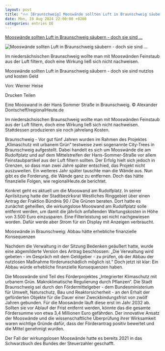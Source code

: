 ```yaml
---
layout: post
title: "🔥🔥 [Braunschweig] Mooswände sollten Luft in Braunschweig säubern - doch sie sind ..."
date: Mon, 19 Aug 2024 22:00:00 +0200
categories: entries DE
---
```

[Mooswände sollten Luft in Braunschweig säubern - doch sie sind ...](https://www.lauterbacher-anzeiger.de/panorama/braunschweig-saeubern-doch-sie-sind-nutzlos-mooswaende-sollten-luft-in-zr-93241047.html)

![Mooswände sollten Luft in Braunschweig säubern - doch sie sind ...](https://www.lauterbacher-anzeiger.de/assets/images/35/334/35334227-eine-mooswand-in-der-hans-sommer-strasse-in-braunschweig-2fFXDA74e4fe.jpg)

Im niedersächsischen Braunschweig wollte man mit Mooswänden Feinstaub aus der Luft filtern, doch eine Wirkung ließ sich nicht nachweisen.

Mooswände sollten Luft in Braunschweig säubern - doch sie sind nutzlos und kosten Geld

Von: Werner Heise

Drucken Teilen

Eine Mooswand in der Hans Sommer Straße in Braunschweig. © Alexander Dontscheff/regionalHeute.de

Im niedersächsischen Braunschweig wollte man mit Mooswänden Feinstaub aus der Luft filtern, doch eine Wirkung ließ sich nicht nachweisen. Stattdessen produzieren sie noch jahrelang Kosten.

Braunschweig - Vor gut fünf Jahren wurden im Rahmen des Projektes „Klimaschutz mit urbanem Grün“ testweise zwei sogenannte City-Trees in Braunschweig aufgestellt. Dabei handelt es sich um Mooswände die am Rudolfplatz und auf dem Mittelstreifen der Hans-Sommer-Straße vor allem Feinstaubpartikel aus der Luft filtern sollten. Der Erfolg hielt sich jedoch in Grenzen, so dass man zwei Jahre später entschied, das Projekt nicht auszuweiten. Ein weiteres Jahr später tauschte man die Wände aus. Nun gibt es die Forderung, die Wände ganz zu entfernen. Doch das hätte finanzielle Folgen, wie regionalHeute.de berichtet.

Konkret geht es aktuell um die Mooswand am Rudolfplatz. In seiner Aprilsitzung hatte der Stadtbezirksrat Westliches Ringgebiet über einen Antrag der Fraktion Bündnis 90 / Die Grünen beraten. Dort hatte es zunächst geheißen, die wirkungslose Mooswand am Rudolfplatz solle entfernt werden, um damit die jährlich anfallenden Wartungskosten in Höhe von 3.500 Euro einzusparen. Eine Filterleistung sei nicht nachgewiesen worden. Dafür werde aber Strom für ein Display mit Anzeigen verbraucht.

Mooswände in Braunschweig: Abbau hätte erhebliche finanzielle Konsequenzen

Nachdem die Verwaltung in der Sitzung Bedenken geäußert hatte, wurde eine abgemilderte Version des Antrag beschlossen: „Die Verwaltung wird gebeten - im Gespräch mit dem Geldgeber - zu prüfen, ob der Abbau der nutzlosen Maßnahme förderunschädlich möglich ist.“ Doch jetzt ist klar: Ein Abbau würde erhebliche finanzielle Konsequenzen haben.

Die Mooswände sind Teil des Förderprojektes „Integrierter Klimaschutz mit urbanem Grün. Makroklimatische Regulierung durch Pflanzen“. Die Stadt Braunschweig sei durch den Fördermittelgeber - dem Bundesministerium für Umwelt, Naturschutz, Bau und Reaktorsicherheit - an den Erhalt der geförderten Objekte für die Dauer einer Zweckbindungsfrist von zwölf Jahren gebunden. Für die Mooswände läuft diese erst im Jahr 2032 ab. Sollten sie vor Ablauf der Frist entfernt werden, könnte das die gesamte Fördersumme von etwa 3,4 Millionen Euro gefährden. Der innovative Ansatz der Mooswände und die wissenschaftliche Überprüfung ihrer Wirksamkeit waren wichtige Gründe dafür, dass der Förderantrag positiv bewertet und die Mittel genehmigt wurden.

Der Fall der wirkungslosen Mooswände hatte es bereits 2021 in das Schwarzbuch des Bundes der Steuerzahler geschafft.

